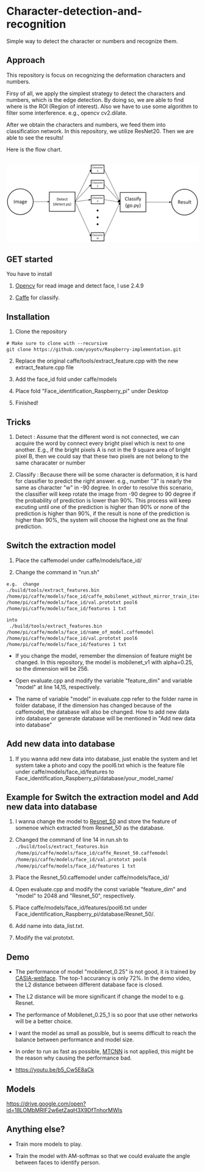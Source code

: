 # Character-detection-and-recognition
Simple way to detect the character or numbers and recognize them.


## Approach 

This repository is focus on recognizing the deformation characters and numbers.

  Firsy of all, we apply the simplest strategy to detect the characters and numbers, which is the edge detection. By doing so, we are able to find where is the ROI (Region of interest). Also we have to use some algorithm to filter some interference. e.g., opencv cv2.dilate.
  
  After we obtain the characters and numbers, we feed them into classification network. In this repository, we utilize ResNet20. Then we are able to see the results!
  
Here is the flow chart.

   <img src="https://raw.githubusercontent.com/yoyotv/Character-detection-and-recognition/master/figures/cha.jpg" >
  
## GET started

You have to install

1. [Opencv](https://opencv.org/)  for read image and detect face, I use 2.4.9

2.  [Caffe](https://github.com/BVLC/caffe) for classify.

## Installation

1. Clone the repository
  ```Shell
  # Make sure to clone with --recursive
  git clone https://github.com/yoyotv/Raspberry-implementation.git
  ```
2. Replace the original caffe/tools/extract_feature.cpp with the new extract_feature.cpp file

3. Add the face_id fold under caffe/models

4. Place fold "Face_identification_Raspberry_pi" under Desktop

5. Finished!

## Tricks

1. Detect : Assume that the different word is not connected, we can acquire the word by connect every bright pixel which is next to one another. E.g., if the bright pixels A is not in the 9 square area of bright pixel B, then we could say that these two pixels are not belong to the same characater or number

2. Classify : Because there will be some character is deformation, it is hard for classifier to predict the right answer. e.g., number "3" is  nearly the same as character "w" in -90 degree. In order to resolve this scenario, the classifier will keep rotate the image from -90 degree to 90 degree if the probability of prediction is lower than 90%. This process will keep excuting until one of the prediction is higher than 90% or none of the prediction is higher than 90%, if the result is none of the prediction is higher than 90%, the system will choose the highest one as the final prediction.

## Switch the extraction model 

1. Place the caffemodel under caffe/models/face_id/

2. Change the command in "run.sh"
```
e.g.  change
./build/tools/extract_features.bin /home/pi/caffe/models/face_id/caffe_mobilenet_without_mirror_train_iter_220000.caffemodel /home/pi/caffe/models/face_id/val.prototxt pool6 /home/pi/caffe/models/face_id/features 1 txt
```
```
into
 ./build/tools/extract_features.bin /home/pi/caffe/models/face_id/name_of_model.caffemodel /home/pi/caffe/models/face_id/val.prototxt pool6 /home/pi/caffe/models/face_id/features 1 txt
```

* If you change the model, remember the dimension of feature might be changed. In this repository, the model is mobilenet_v1 with alpha=0.25, so the dimension will be 256.

* Open evaluate.cpp and modify the variable "feature_dim" and variable "model" at line 14,15, respectively.

* The name of variable "model" in evaluate.cpp refer to the folder name in folder database, if the dimension has changed because of the caffemodel, the database will also be changed. How to add new data into database or generate database will be mentioned in "Add new data into database"

## Add new data into database

1. If you wanna add new data into database, just enable the system and let system take a photo and copy the pool6.txt which is the feature file under caffe/models/face_id/features to Face_identification_Raspberry_pi/database/your_model_name/

## Example for Switch the extraction model and Add new data into database

1. I wanna change the model to [Resnet_50](https://github.com/KaimingHe/deep-residual-networks/blob/master/prototxt/ResNet-50-deploy.prototxt) and store the feature of somenoe which extracted from Resnet_50 as the database.

2. Changed the command of line 14 in run.sh to 
```./build/tools/extract_features.bin /home/pi/caffe/models/face_id/caffe_Resnet_50.caffemodel /home/pi/caffe/models/face_id/val.prototxt pool6 /home/pi/caffe/models/face_id/features 1 txt```
 
3. Place the Resnet_50.caffemodel under caffe/models/face_id/

4. Open evaluate.cpp and modify the const variable "feature_dim" and "model" to 2048 and "Resnet_50", respectively.

5. Place caffe/models/face_id/features/pool6.txt under Face_identification_Raspberry_pi/database/Resnet_50/.

6. Add name into data_list.txt.

7. Modify the val.prototxt.

## Demo

* The performance of model "mobilenet_0.25" is not good, it is trained by [CASIA-webface](https://arxiv.org/pdf/1411.7923.pdf). The top-1 accurancy is only 72%. In the demo video, the L2 distance between different database face is closed. 

* The L2 distance will be more significant if change the model to e.g. Resnet.
  
* The performance of Mobilenet_0.25_1 is so poor that use other networks will be a better choice.   
  
* I want the model as small as possible, but is seems difficult to reach the balance between performance and model size.

* In order to run as fast as possible, [MTCNN](https://arxiv.org/ftp/arxiv/papers/1604/1604.02878.pdf) is not applied, this might be the reason why causing the performance bad.

* https://youtu.be/b5_Cw5E8aCk

## Models

https://drive.google.com/open?id=18LOMbMRIF2w6etZaqH3X9DfTnhorMWIs

## Anything else?

* Train more models to play.

* Train the model with AM-softmax so that we could evaluate the angle between faces to identify person.
